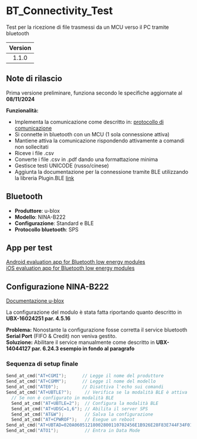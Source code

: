 # BT_Connectivity_Test

Test per la ricezione di file trasmessi da un MCU verso il PC tramite bluetooth

| Version |
|:-------:|
|  1.1.0  |

## Note di rilascio
Prima versione preliminare, funziona secondo le specifiche aggiornate al **08/11/2024**   

**Funzionalità:**
- Implementa la comunicazione come descritto in: [protocollo di comunicazione](./doc/Protocollo_di_trasmissione.md)
- Si connette in bluetooth con un MCU (1 sola connessione attiva)
- Mantiene attiva la comunicazione rispondendo attivamente a comandi non sollecitati
- Riceve i file .csv
- Converte i file .csv in .pdf dando una formattazione minima
- Gestisce testi UNICODE (russo/cinese)
- Aggiunta la documentazione per la connessione tramite BLE utilizzando la libreria Plugin.BLE [link](./doc/Connessione_BLE.md)

## Bluetooth
- **Produttore**: u-blox
- **Modello**: NINA-B222
- **Configurazione**: Standard e BLE
- **Protocollo bluetooth**: SPS

## App per test
[Android evaluation app for Bluetooth low energy modules](https://github.com/u-blox/Android-u-blox-BLE)   
[iOS evaluation app for Bluetooth low energy modules](https://github.com/u-blox/iOS-u-blox-BLE)

## Configurazione NINA-B222
[Documentazione u-blox](./doc/)

La configurazione del modulo è stata fatta riportando quanto descritto in **UBX-16024251 par. 4.5.16**   

**Problema:** Nonostante la configurazione fosse corretta il service bluetooth **Serial Port** (FIFO & Credit) non veniva gestito.   
**Soluzione:** Abilitare il service manualmente come descritto in **UBX-14044127 par. 6.24.3 esempio in fondo al paragrafo**

### Sequenza di setup finale
```C
Send_at_cmd("AT+CGMI");      // Legge il nome del produttore
Send_at_cmd("AT+CGMM");      // Legge il nome del modello
Send_at_cmd("ATE0");         // Disattiva l'echo sui comandi
Send_at_cmd("AT+UBTLE?");     // Verifica se la modalità BLE è attiva
  // Se non è configurato in modalità BLE
  Send_at_cmd("AT+UBTLE=2");  // Configura la modalità BLE
  Send_at_cmd("AT+UDSC=1,6"); // Abilita il server SPS
  Send_at_cmd("AT&W");        // Salva la configurazione
  Send_at_cmd("AT+CPWROF");   // Esegue un reboot
Send_at_cmd("AT+UBTAD=020A06051218002800110702456E1B926E28F83E744F34F01E9D701"); // Abilita il servizio Serial Port
Send_at_cmd("ATO1");          // Entra in Data Mode
```
